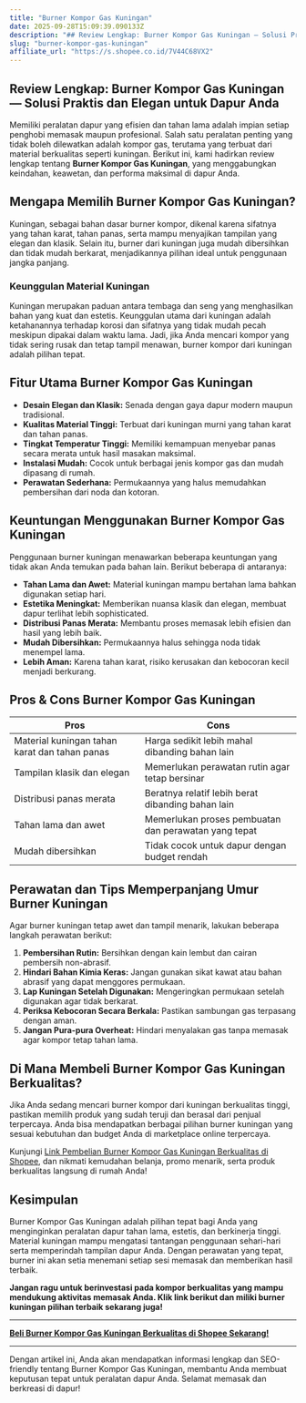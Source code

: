```yaml
---
title: "Burner Kompor Gas Kuningan"
date: 2025-09-28T15:09:39.090133Z
description: "## Review Lengkap: Burner Kompor Gas Kuningan — Solusi Praktis dan Elegan untuk Dapur Anda..."
slug: "burner-kompor-gas-kuningan"
affiliate_url: "https://s.shopee.co.id/7V44C68VX2"
---
```

## Review Lengkap: Burner Kompor Gas Kuningan — Solusi Praktis dan Elegan untuk Dapur Anda

Memiliki peralatan dapur yang efisien dan tahan lama adalah impian setiap penghobi memasak maupun profesional. Salah satu peralatan penting yang tidak boleh dilewatkan adalah kompor gas, terutama yang terbuat dari material berkualitas seperti kuningan. Berikut ini, kami hadirkan review lengkap tentang **Burner Kompor Gas Kuningan**, yang menggabungkan keindahan, keawetan, dan performa maksimal di dapur Anda.

## Mengapa Memilih Burner Kompor Gas Kuningan?

Kuningan, sebagai bahan dasar burner kompor, dikenal karena sifatnya yang tahan karat, tahan panas, serta mampu menyajikan tampilan yang elegan dan klasik. Selain itu, burner dari kuningan juga mudah dibersihkan dan tidak mudah berkarat, menjadikannya pilihan ideal untuk penggunaan jangka panjang.

### Keunggulan Material Kuningan
Kuningan merupakan paduan antara tembaga dan seng yang menghasilkan bahan yang kuat dan estetis. Keunggulan utama dari kuningan adalah ketahanannya terhadap korosi dan sifatnya yang tidak mudah pecah meskipun dipakai dalam waktu lama. Jadi, jika Anda mencari kompor yang tidak sering rusak dan tetap tampil menawan, burner kompor dari kuningan adalah pilihan tepat.

## Fitur Utama Burner Kompor Gas Kuningan

- **Desain Elegan dan Klasik:** Senada dengan gaya dapur modern maupun tradisional.
- **Kualitas Material Tinggi:** Terbuat dari kuningan murni yang tahan karat dan tahan panas.
- **Tingkat Temperatur Tinggi:** Memiliki kemampuan menyebar panas secara merata untuk hasil masakan maksimal.
- **Instalasi Mudah:** Cocok untuk berbagai jenis kompor gas dan mudah dipasang di rumah.
- **Perawatan Sederhana:** Permukaannya yang halus memudahkan pembersihan dari noda dan kotoran.

## Keuntungan Menggunakan Burner Kompor Gas Kuningan

Penggunaan burner kuningan menawarkan beberapa keuntungan yang tidak akan Anda temukan pada bahan lain. Berikut beberapa di antaranya:

- **Tahan Lama dan Awet:** Material kuningan mampu bertahan lama bahkan digunakan setiap hari.
- **Estetika Meningkat:** Memberikan nuansa klasik dan elegan, membuat dapur terlihat lebih sophisticated.
- **Distribusi Panas Merata:** Membantu proses memasak lebih efisien dan hasil yang lebih baik.
- **Mudah Dibersihkan:** Permukaannya halus sehingga noda tidak menempel lama.
- **Lebih Aman:** Karena tahan karat, risiko kerusakan dan kebocoran kecil menjadi berkurang.

## Pros & Cons Burner Kompor Gas Kuningan

| **Pros**                                               | **Cons**                                               |
|--------------------------------------------------------|--------------------------------------------------------|
| Material kuningan tahan karat dan tahan panas        | Harga sedikit lebih mahal dibanding bahan lain       |
| Tampilan klasik dan elegan                            | Memerlukan perawatan rutin agar tetap bersinar     |
| Distribusi panas merata                                | Beratnya relatif lebih berat dibanding bahan lain  |
| Tahan lama dan awet                                   | Memerlukan proses pembuatan dan perawatan yang tepat |
| Mudah dibersihkan                                    | Tidak cocok untuk dapur dengan budget rendah     |

## Perawatan dan Tips Memperpanjang Umur Burner Kuningan

Agar burner kuningan tetap awet dan tampil menarik, lakukan beberapa langkah perawatan berikut:

1. **Pembersihan Rutin:** Bersihkan dengan kain lembut dan cairan pembersih non-abrasif.
2. **Hindari Bahan Kimia Keras:** Jangan gunakan sikat kawat atau bahan abrasif yang dapat menggores permukaan.
3. **Lap Kuningan Setelah Digunakan:** Mengeringkan permukaan setelah digunakan agar tidak berkarat.
4. **Periksa Kebocoran Secara Berkala:** Pastikan sambungan gas terpasang dengan aman.
5. **Jangan Pura-pura Overheat:** Hindari menyalakan gas tanpa memasak agar kompor tetap tahan lama.

## Di Mana Membeli Burner Kompor Gas Kuningan Berkualitas?

Jika Anda sedang mencari burner kompor dari kuningan berkualitas tinggi, pastikan memilih produk yang sudah teruji dan berasal dari penjual terpercaya. Anda bisa mendapatkan berbagai pilihan burner kuningan yang sesuai kebutuhan dan budget Anda di marketplace online terpercaya.

Kunjungi [Link Pembelian Burner Kompor Gas Kuningan Berkualitas di Shopee](https://s.shopee.co.id/7V44C68VX2), dan nikmati kemudahan belanja, promo menarik, serta produk berkualitas langsung di rumah Anda!

## Kesimpulan

Burner Kompor Gas Kuningan adalah pilihan tepat bagi Anda yang menginginkan peralatan dapur tahan lama, estetis, dan berkinerja tinggi. Material kuningan mampu mengatasi tantangan penggunaan sehari-hari serta memperindah tampilan dapur Anda. Dengan perawatan yang tepat, burner ini akan setia menemani setiap sesi memasak dan memberikan hasil terbaik.

**Jangan ragu untuk berinvestasi pada kompor berkualitas yang mampu mendukung aktivitas memasak Anda. Klik link berikut dan miliki burner kuningan pilihan terbaik sekarang juga!**

---

**[Beli Burner Kompor Gas Kuningan Berkualitas di Shopee Sekarang!](https://s.shopee.co.id/7V44C68VX2)**

---

Dengan artikel ini, Anda akan mendapatkan informasi lengkap dan SEO-friendly tentang Burner Kompor Gas Kuningan, membantu Anda membuat keputusan tepat untuk peralatan dapur Anda. Selamat memasak dan berkreasi di dapur!